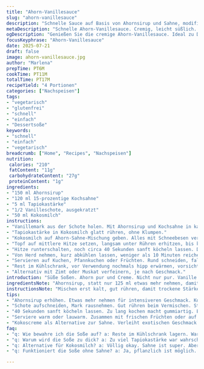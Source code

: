 ```yaml
---
title: "Ahorn-Vanillesauce"
slug: "ahorn-vanillesauce"
description: "Schnelle Sauce auf Basis von Ahornsirup und Sahne, modifiziert mit Vanille und Tapiokastärke statt Maisstärke. Einfach zu machen. Etwas länger simmernd. Zum Servieren leicht abgekühlt. Passt gut zu Kuchen oder Pfannkuchen. Cremig, leicht süßlich, mit Vanille-Note. Ohne Eier, glutenfrei, vegetarisch. Varianten mit Kokoscreme möglich. Vergleichbare Menge, aber Zutaten leicht verändert für mehr Aroma und Textur."
metaDescription: "Schnelle Ahorn-Vanillesauce. Cremig, leicht süßlich. Perfekt zu Kuchen oder Pfannkuchen. Einfach zuzubereiten."
ogDescription: "Genießen Sie die cremige Ahorn-Vanillesauce. Ideal zu Desserts, schnell zubereitet und glutenfrei."
focusKeyphrase: "Ahorn-Vanillesauce"
date: 2025-07-21
draft: false
image: ahorn-vanillesauce.jpg
author: "Marlena"
prepTime: PT6M
cookTime: PT11M
totalTime: PT17M
recipeYield: "4 Portionen"
categories: ["Nachspeisen"]
tags:
- "vegetarisch"
- "glutenfrei"
- "schnell"
- "einfach"
- "Dessertsoße"
keywords:
- "schnell"
- "einfach"
- "vegetarisch"
breadcrumb: ["Home", "Recipes", "Nachspeisen"]
nutrition: 
 calories: "210"
 fatContent: "11g"
 carbohydrateContent: "27g"
 proteinContent: "1g"
ingredients:
- "150 ml Ahornsirup"
- "120 ml 15-prozentige Kochsahne"
- "5 ml Tapiokastärke"
- "1/2 Vanilleschote, ausgekratzt"
- "50 ml Kokosmilch"
instructions:
- "Vanillemark aus der Schote holen. Mit Ahornsirup und Kochsahne in kaltem Topf vermischen."
- "Tapiokastärke in Kokosmilch glatt rühren, ohne Klumpen."
- "Kokosmilch auf Ahorn-Sahne-Mischung geben. Alles mit Schneebesen vermengen. Warm stellen."
- "Topf auf mittlere Hitze setzen, langsam unter Rühren erhitzen, bis kleine Bläschen erscheinen. Nicht stark kochen."
- "Hitze runterschalten, noch circa 40 Sekunden sanft köcheln lassen. Dickt zähflüssig an."
- "Von Herd nehmen, kurz abkühlen lassen, weniger als 10 Minuten reichen schon."
- "Servieren auf Kuchen, Pfannkuchen oder Früchten. Rund schneiden, falls Kuchenstück."
- "Rest im Kühlschrank, vor Verwendung nochmals hipp erwärmen, vorsichtig rühren."
- "Alternativ mit Zimt oder Muskat verfeinern, je nach Geschmack."
introduction: "Süße Soßen. Ahorn pur und Creme. Nicht nur pur. Vanille dazubringen, das macht was anderes draus. Tapiokastärke bringt eine andere Textur als Mais. Kokos und Sahne kombiniert – etwas exotisch, nicht zu schwer. Köcheln, nicht ewig, sonst wird sie zu dick. Wichtig, nicht zu stark rühren am Ende, damit keine Klumpen. Nach dem Herd abkühlen, dann Schnittstück drauf. Kann man warm oder lauwarm probieren. Länger stehen lassen, wird fester. Keine Eier, kein Gluten. Vegan geht auch. Einfach, schnell. Perfekt für Winterrezepte, wenn Geschmack etwas intensiver sein soll. Nicht überladen, aber nicht zu schnell. Ahorn ist Hauptakteur, Vanille blitzt auf."
ingredientsNote: "Ahornsirup, statt nur 125 ml etwas mehr nehmen, damit die Soße intensiver wird. Sahne 15 % gibt leichten Fettanteil, nicht zu schwer. Kokosmilch bringt Tiefe, harmoniert mit Vanille. Tapiokastärke als Bindemittel, lässt Soße samtig wirken, andere Bindung als Maisstärke, mehr Elastizität. Vanilleschote nicht nur Aroma, sondern kleine Punkte für das Auge. Wer keine Kokoscreme hat, kann auch nur Sahne nehmen, aber dann fehlt die exotische Note. Zucker braucht man nicht extra, Sirup reicht. Nicht zu viel Stärke, sonst wird zu dick. Größere Menge lässt sich leicht mal anpassen. Nicht nur Süßes, funktioniert auch zu Käsekuchen-Ausläufen. Frisch halten, nicht zu lange stehen lassen, gibt Geschmacksschäden. Wichtig: nicht auskochen, sonst verliert Vanille."
instructionsNote: "Mischen erst kalt, gut rühren, damit trockene Stärke nicht zusammenklumpt. Sanft erhitzen, nicht sofort volle Hitze, sonst anbrennen. Bläschen zeigen erste Hitze, da zügig Wärme runter drehen. Ständig mit Schneebesen arbeiten, aber nicht zu heftig. 40 Sekunden leicht köcheln reichen zum Andicken. Zu lang macht gummiartig. Nach Herd raus, weiter rühren – Resthitze dickt nach. Kurz abkühlen lassen, bevor man damit dekoriert oder serviert. Mit Messer Kuchen in Scheiben schneiden, Soße darüber oder drunter. Reste nicht vernachlässigen, schmecken aufgewärmt auch gut. Variationen sind einfach: Zimt, Muskat, Nelken oder Vanillepulver. Nicht im Topf sitzen lassen, kann leicht verbrennen. Am besten kleine Portion direkt auf den Teller, dann frischer."
tips:
- "Ahornsirup erhöhen. Etwas mehr nehmen für intensiveren Geschmack. Kokosmilch bringt Tiefe, harmoniert gut mit Vanille. Tapiokastärke als Bindemittel. Nicht zu viel, sonst wird's zu dick."
- "Schote aufschneiden, Mark rausnehmen. Gut rühren beim Vermischen. Stärke in Kokosmilch glattrühren. Klumpen sind nicht schön. Sanft erhitzen, nicht stark kochen. Bei kleinen Bläschen Hitze verringern."
- "40 Sekunden sanft köcheln lassen. Zu lang kochen macht gummiartig. Erhitzen mit Geduld. Nicht zu schnell, sonst verbrennt die Soße. Abkühlen lassen vor dem Servieren."
- "Serviere warm oder lauwarm. Zusammen mit frischen Früchten oder auf Kuchenstücken. Reste im Kühlschrank aufbewahren. Vor Verwendung leicht wärmen. Schmeckt auch später gut."
- "Kokoscreme als Alternative zur Sahne. Verleiht exotischen Geschmack. Zimt oder Muskat hinzufügen für Variationen. Kleine Portionen direkt auf den Teller geben, so bleibt es frisch."
faq:
- "q: Wie bewahre ich die Soße auf? a: Reste im Kühlschrank lagern. Warm machen vor dem Servieren. So kann man sie leicht verwenden. Achtet auf das Haltbarkeitsdatum."
- "q: Warum wird die Soße zu dick? a: Zu viel Tapiokastärke war wahrscheinlich. Oder zu lange gekocht. Flüssigkeit schrittweise hinzufügen, wenn nötig."
- "q: Alternative für Kokosmilch? a: Völlig okay. Sahne ist super. Aber die Exotik fehlt. Man kann auch andere Pflanzenmilch probieren. Geschmack ändert sich."
- "q: Funktioniert die Soße ohne Sahne? a: Ja, pflanzlich ist möglich. Aber die Textur verändert sich. Wählt die richtige Stärke. Passt gut zum Dessert."

---
```

